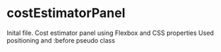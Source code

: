 # costEstimatorPanel

Inital file.
Cost estimator panel using Flexbox and CSS properties
Used positioning and :before pseudo class
